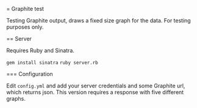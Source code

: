 = Graphite test

Testing Graphite output, draws a fixed size graph for the data. For testing
purposes only.

== Server

Requires Ruby and Sinatra.

`gem install sinatra`
`ruby server.rb`

=== Configuration

Edit `config.yml` and add your server credentials and some Graphite url, which
returns json. This version requires a response with five different graphs.
